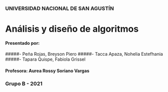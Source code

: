### UNIVERSIDAD NACIONAL DE SAN AGUSTÍN

# Análisis y diseño de algoritmos

#### Presentado por: 

#####- Peña Rojas, Breyson Piero
#####- Tacca Apaza, Nohelia Estefhania
#####- Tapara Quispe, Fabiola Grissel

#### Profesora: Aurea Rossy Soriano Vargas

### Grupo B - 2021



